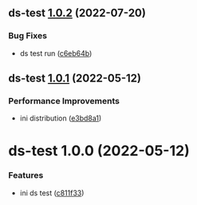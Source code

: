## ds-test [1.0.2](https://github.com/shunkakinoki/contracts/compare/ds-test@1.0.1...ds-test@1.0.2) (2022-07-20)

### Bug Fixes

- ds test run ([c6eb64b](https://github.com/shunkakinoki/contracts/commit/c6eb64b0156e6c2881a2cd275532f48d02df98d3))

## ds-test [1.0.1](https://github.com/shunkakinoki/contracts/compare/ds-test@1.0.0...ds-test@1.0.1) (2022-05-12)

### Performance Improvements

- ini distribution ([e3bd8a1](https://github.com/shunkakinoki/contracts/commit/e3bd8a11dd7d32c6d695eda569fea9df8373e5ed))

# ds-test 1.0.0 (2022-05-12)

### Features

- ini ds test ([c811f33](https://github.com/shunkakinoki/contracts/commit/c811f33818c19b5cf81d9e5832cb3511f84b971d))
